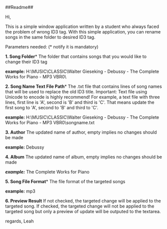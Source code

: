 ##Readme##

Hi,

This is a simple window application written by a student who always faced the problem of wrong ID3 tag.
With this simple application, you can rename songs in the same folder to desired ID3 tag.

Parameters needed: (* notify it is mandatory)

**1.	Song Folder*** 
The folder that contains songs that you would like to change their ID3 tag

**example:**
H:\MUSIC\CLASSIC\Walter Gieseking - Debussy - The Complete Works for Piano - MP3 VBR0\


**2.	Song Name Text File Path***
The .txt file that contains lines of song names that will be used to replace the old ID3 title.
Important: Text file using Unicode to encode is highly recommend!
For example, a text file with three lines, first line is 'A', second is 'B' and third is 'C'.
That means update the first song to 'A', second to 'B' and third to 'C'.

**example:**
H:\MUSIC\CLASSIC\Walter Gieseking - Debussy - The Complete Works for Piano - MP3 VBR0\songname.txt


**3.	Author**
The updated name of author, empty implies no changes should be made

**example:**
Debussy


**4.	Album**
The updated name of album, empty implies no changes should be made

***example:***
The Complete Works for Piano


**5.	Song File Format***
The file format of the targeted songs

**example:**
mp3


**6. Preview Result**
If not checked, the targeted change will be applied to the targeted song.
If checked, the targeted change will not be applied to the targeted song but only a preview of update will be outputed to the textarea.

regards,
Leah
